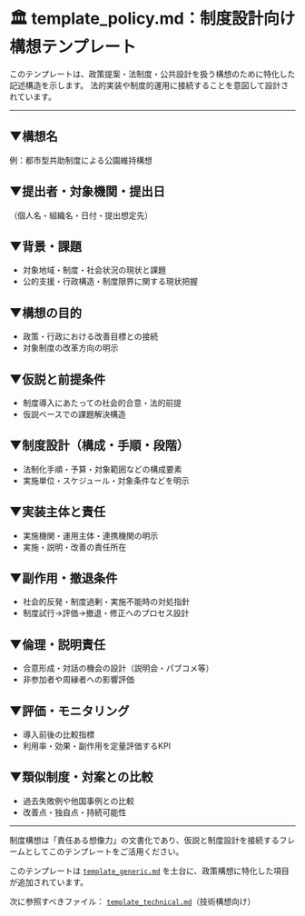 # 🏛️ template_policy.md：制度設計向け構想テンプレート

このテンプレートは、政策提案・法制度・公共設計を扱う構想のために特化した記述構造を示します。
法的実装や制度的運用に接続することを意図して設計されています。

---

## ▼構想名
例：都市型共助制度による公園維持構想

## ▼提出者・対象機関・提出日
（個人名・組織名・日付・提出想定先）

## ▼背景・課題
- 対象地域・制度・社会状況の現状と課題
- 公的支援・行政構造・制度限界に関する現状把握

## ▼構想の目的
- 政策・行政における改善目標との接続
- 対象制度の改革方向の明示

## ▼仮説と前提条件
- 制度導入にあたっての社会的合意・法的前提
- 仮説ベースでの課題解決構造

## ▼制度設計（構成・手順・段階）
- 法制化手順・予算・対象範囲などの構成要素
- 実施単位・スケジュール・対象条件などを明示

## ▼実装主体と責任
- 実施機関・運用主体・連携機関の明示
- 実施・説明・改善の責任所在

## ▼副作用・撤退条件
- 社会的反発・制度過剰・実施不能時の対処指針
- 制度試行→評価→撤退・修正へのプロセス設計

## ▼倫理・説明責任
- 合意形成・対話の機会の設計（説明会・パブコメ等）
- 非参加者や周縁者への影響評価

## ▼評価・モニタリング
- 導入前後の比較指標
- 利用率・効果・副作用を定量評価するKPI

## ▼類似制度・対案との比較
- 過去失敗例や他国事例との比較
- 改善点・独自点・持続可能性

---

制度構想は「責任ある想像力」の文書化であり、仮説と制度設計を接続するフレームとしてこのテンプレートをご活用ください。


このテンプレートは [`template_generic.md`](template_generic.md) を土台に、政策構想に特化した項目が追加されています。

次に参照すべきファイル： [`template_technical.md`](template_technical.md)（技術構想向け）

